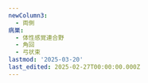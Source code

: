 ```yaml
---
newColumn3:
  - 両側
病巣:
  - 体性感覚連合野
  - 角回
  - 弓状束
lastmod: '2025-03-20'
last_edited: 2025-02-27T00:00:00.000Z
---
```



